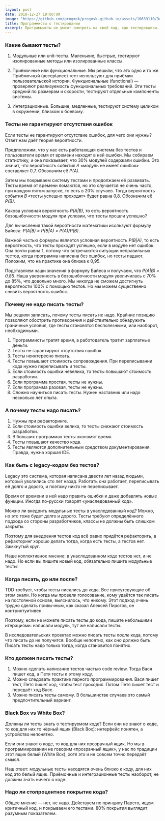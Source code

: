 ```yaml
---
layout: post
date: 2018-12-27 19:00:00
image: "https://github.com/progmsk/progmsk.github.io/assets/10639110/3c8542ae-8bd5-4471-bb3f-148a4b47ee9e"
title: Программисты о тестировании
excerpt: Программисты не умеют смотреть на свой код, как тестировщики. Мы собираем его из былинок и клейстера, а тестировщики подступают к нему с топором и клещами.
---
```


### Какие бывают тесты?

1. Модульные или unit-тесты. Маленькие, быстрые, тестируют изолированные методы или изолированные классы.

1. Приёмочные или функциональные. Мы решили, что это одно и то же.
   Приёмочный (acceptance) тест используют для приёмки пользовательской истории.
   Функциональные (functional)&nbsp;&mdash; проверяют реализуемость функциональных требований.
   Эти тесты средний по размерам и скорости, тестируют отдельные компоненты системы.

1. Интеграционные. Большие, медленные, тестируют систему целиком в окружении,
   близком к боевому.

### Тесты не гарантируют отсутствия ошибок

Если тесты не гарантируют отсутствие ошибок, для чего они нужны? Ответ нам даёт теория вероятности.

Предположим, что у нас есть работающая система без тестов и пользователи время от времени находят в ней ошибки.
Мы собираем статистику, и она показывает, что 30% модулей содержали ошибки. Это значит, что вероятность события *A*
&laquo;модуль не имеет ошибок&raquo; составляет 0,7. Обозначим её *P(A)*.

Затем мы покрываем систему тестами и продолжаем её развивать. Тесты время от времени ломаются, но это случается
не очень часто, при каждом пятом запуске, то есть в 20% случаев. Тогда вероятность события *B* &laquo;тесты успешно проходят&raquo; будет
равна 0,8. Обозначим её *P(B)*.

Какова условная вероятность *P(A\|B)*, то есть вероятность безошибочности модуля при условии, что тесты прошли успешно?

Для вычисления такой вероятности математики исользуют формулу Байеса: *P(A\|B) = P(B\|A) × P(A)/P(B)*.

Важной частью формулы является условная вероятность *P(B|A)*, то есть вероятность, что тесты проходят успешно,
если в модуле нет ошибок. Она почти равна 1, потому что встречаются ситуации неправильных тестов, когда программа
написана без ошибок, но тесты падают. Положим, что на практике она близка к 0,95.

Подставляем наши значения в формулу Байеса и получаем, что *P(A|B) = 0,85*. Наша уверенность в безошибочности модуля
увеличилась с 70% до 85%, что довольно много. Мы никогда не сможем достигнуть вероятности 100% с помощью тестов.
Но мы можем существенно снизить вероятность ошибок.

### Почему не надо писать тесты?

Мы решили записать, почему тесты писать не надо. Крайние позицию позволяют обострить противоречия и действительно обнаружить
граничные условия, где тесты становятся бесполезными, или наоборот, необходимыми.

1. Программисты тратят время, а работодатель тратит зарплатные деньги.
1. Тесты не гарантируют отсутствия ошибок.
1. Тесты неинтересно писать.
1. Тесты повышают стоимость сопровождения. При переписывании кода нужно переписывать и тесты.
1. Если стоимость ошибки невелика, то тесты повышают стоимость разработки.
1. Если программа простая, тесты не нужны.
1. Если программа разовая, тесты не нужны.
1. Сложно научиться писать тесты. Нужен наставник или надо несколько лет опыта.

### А почему тесты надо писать?

1. Нужны при рефакторинге.
1. Если стоимость ошибки велика, то тесты снижают стоимость разработки.
1. В больших программах тесты экономят время.
1. Тесты повышают качество кода.
1. Тесты являются дополнительным средством документирования. Правда, нужна хоршая IDE.

### Как быть с legacy-кодом без тестов?

Legacy это система, которая написана двести лет назад людьми, который уволились сто лет назад.
Работать она работает, переписывать её долго и дорого, и поэтому никто не переписывает.

Время от времени в ней надо править ошибки и даже добавлять новые функции. Иногда по-русски
говорят &laquo;унаследованный код&raquo;.

Можно ли внедрить модульные тесты в унаследованный код? Можно, но это тоже будет долго и дорого.
Тесты требуют определённого подхода со стороны разработчиков, классы не должны быть слишком закрыты.

Поэтому для внедрения тестов код всё равно придётся рефакторить, а рефакторинг
хорошо делать тогда, когда есть тесты, а тестов нет. Замкнутый круг.

Наше коллективное мнение: в унаследованном коде тестов нет, и не надо. Но если вы пишите
новый код, обязательно пишите модульные тесты!

### Когда писать, до или после?

TDD требует, чтобы тесты писались *до* кода. Все присутсвующие об этом знали. Но когда мы провели голосование,
кому удаётся так писать на постоянной основе, выяснилось, что никому. Этот подход очень трудно сделать
привычным, как сказал Алексей Пирогов, он контринтуитивен.

Поэтому, если не можете писать тесты до кода, пишите небольшими итерациями: написали модуль, тут же написали
тесты.

В исследовательских проектах можно писать тесты *после* кода, потому что писать до не получится. Вообще непоятно,
как оно должно быть. Писать тесты надо только тогда, когда становится понятно.

### Кто должен писать тесты?

1. Можно сделать написание тестов частью code review. Тогда Вася пишет код, а Петя тесты к этому коду.
1. Можно следовать практике парного программирования. Вася пишет тест, Петя пишет код, чтобы тест проходил. Потом Петя пишет тест и передаёт ход Васе.
1. Можно писать тесты самому. В большинстве случаев это самый предпочтительный вариант.

### Black Box vs White Box?

Должны ли тесты знать о тестируемом коде? Если они не знают о коде, то код для них то чёрный ящик (Black Box):
интерфейс понятен, а устройство непонятно.

Если они знают о коде, то код для них прозрачный ящик. Но мы в программировании не говорим &laquo;прозрачный ящик&raquo;,
у нас по традиции этот ящик белый (White Box), хотя это и не совсем точно передаёт смысл.

Наш ответ: модульные тесты находятся очень близко к коду, для них код это белый ящик. Приёмочные и интеграционные тесты наоборот,
не должны знать ничего о коде.

### Надо ли стопроцентное покрытие кода?

Общее мнение&nbsp;&mdash; нет, не надо. Действуем по принципу Парето, ищем критичный код, и покрываем его тестами. 80% покрытия выглядит разумным показателем.
